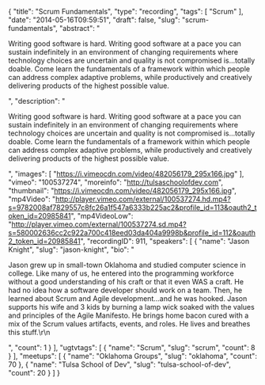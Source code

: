 {
  "title": "Scrum Fundamentals",
  "type": "recording",
  "tags": [
    "Scrum"
  ],
  "date": "2014-05-16T09:59:51",
  "draft": false,
  "slug": "scrum-fundamentals",
  "abstract": "<p>Writing good software is hard. Writing good software at a pace you can sustain indefinitely in an environment of changing requirements where technology choices are uncertain and quality is not compromised is...totally doable. Come learn the fundamentals of a framework within which people can address complex adaptive problems, while productively and creatively delivering products of the highest possible value.</p>",
  "description": "<p>Writing good software is hard. Writing good software at a pace you can sustain indefinitely in an environment of changing requirements where technology choices are uncertain and quality is not compromised is...totally doable. Come learn the fundamentals of a framework within which people can address complex adaptive problems, while productively and creatively delivering products of the highest possible value.</p>",
  "images": [
    "https://i.vimeocdn.com/video/482056179_295x166.jpg"
  ],
  "vimeo": "100537274",
  "moreinfo": "http://tulsaschoolofdev.com",
  "thumbnail": "https://i.vimeocdn.com/video/482056179_295x166.jpg",
  "mp4Video": "http://player.vimeo.com/external/100537274.hd.mp4?s=9782008af7829557c8fc26a1f547a6333b225ac2&profile_id=113&oauth2_token_id=20985841",
  "mp4VideoLow": "http://player.vimeo.com/external/100537274.sd.mp4?s=580002636cc2c922a700c418eed03da404a9998b&profile_id=112&oauth2_token_id=20985841",
  "recordingID": 911,
  "speakers": [
    {
      "name": "Jason Knight",
      "slug": "jason-knight",
      "bio": "<p>Jason grew up in small-town Oklahoma and studied computer science in college. Like many of us, he entered into the programming workforce without a good understanding of his craft or that it even WAS a craft. He had no idea how a software developer should work on a team. Then, he learned about Scrum and Agile development…and he was hooked. Jason supports his wife and 3 kids by burning a lamp wick soaked with the values and principles of the Agile Manifesto. He brings home bacon cured with a mix of the Scrum values artifacts, events, and roles. He lives and breathes this stuff.\r\n</p>",
      "count": 1
    }
  ],
  "ugtvtags": [
    {
      "name": "Scrum",
      "slug": "scrum",
      "count": 8
    }
  ],
  "meetups": [
    {
      "name": "Oklahoma Groups",
      "slug": "oklahoma",
      "count": 70
    },
    {
      "name": "Tulsa School of Dev",
      "slug": "tulsa-school-of-dev",
      "count": 20
    }
  ]
}